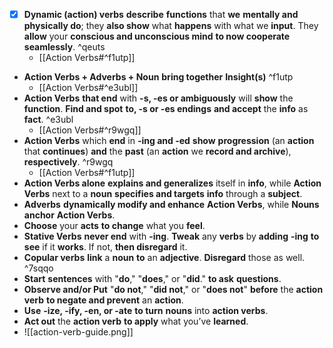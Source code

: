 - [x] **Dynamic (action) verbs** **describe** **functions** that **we** **mentally and physically do**; they **also show** what **happens** with what we **input**. They **allow** your **conscious and unconscious mind** **to now cooperate** **seamlessly**. ^qeuts
    - [[Action Verbs#^f1utp]]
- **Action Verbs + Adverbs + Noun** **bring together** **Insight(s)** ^f1utp
    - [[Action Verbs#^e3ubl]]
- **Action Verbs** **that end** with **-s, -es or ambiguously** will **show** the **function**. **Find and spot** **to, -s or -es endings** **and accept** the **info** as **fact**. ^e3ubl
    - [[Action Verbs#^r9wgq]]
- **Action Verbs** which **end** in **-ing and -ed** **show** **progression** (an **action** that **continues**) **and** the **past** (an **action** we **record and archive**), **respectively**. ^r9wgq
    - [[Action Verbs#^f1utp]]
- **Action Verbs alone** **explains and generalizes** itself in **info**, while **Action Verbs** next to a **noun** **specifies and targets** **info** through a **subject**.
- **Adverbs** **dynamically modify and enhance** **Action Verbs**, while **Nouns** **anchor** **Action Verbs**.
- **Choose** your **acts** **to change** what you **feel**.
- **Stative Verbs** **never end** with **-ing**. **Tweak** any **verbs** by **adding** **-ing** **to see** if it **works**. If not, **then disregard** it.
- **Copular verbs** **link** a **noun** **to** an **adjective**. **Disregard** those as well. ^7sqqo
- **Start** **sentences** with "**do**," "**does**," or "**did**." **to ask** **questions**.
- **Observe and/or Put** "**do not**," "**did not**," or "**does not**" **before** the **action verb** **to negate and prevent** an **action**.
- **Use** **-ize, -ify, -en, or -ate** **to turn** **nouns** into **action verbs**.
- **Act out** the **action verb** **to apply** what you’ve **learned**.
- ![[action-verb-guide.png]]